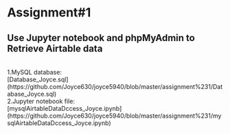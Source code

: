 # Assignment#1
<h2> Use Jupyter notebook and phpMyAdmin to Retrieve Airtable data </h2>
 <br>1.MySQL database:
 <br>[Database_Joyce.sql](https://github.com/Joyce630/joyce5940/blob/master/assignment%231/Database_Joyce.sql)
 <br>2.Jupyter notebook file:
 <br>[mysqlAirtableDataDccess_Joyce.ipynb](https://github.com/Joyce630/joyce5940/blob/master/assignment%231/mysqlAirtableDataDccess_Joyce.ipynb)
